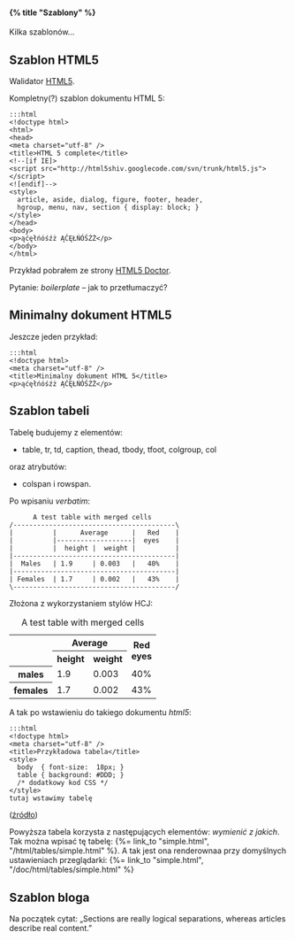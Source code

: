 #### {% title "Szablony" %}

Kilka szablonów…

## Szablon HTML5

Walidator [HTML5](http://validator.whatwg.org/).

Kompletny(?) szablon dokumentu HTML 5:

    :::html
    <!doctype html>
    <html>
    <head>
    <meta charset="utf-8" />
    <title>HTML 5 complete</title>
    <!--[if IE]>
    <script src="http://html5shiv.googlecode.com/svn/trunk/html5.js"></script>
    <![endif]-->
    <style>
      article, aside, dialog, figure, footer, header,
      hgroup, menu, nav, section { display: block; }
    </style>
    </head>
    <body>
    <p>ąćęłńóśźż ĄĆĘŁŃÓŚŹŻ</p>
    </body>
    </html>

Przykład pobrałem ze strony
[HTML5 Doctor](http://html5doctor.com/html-5-boilerplates/).

Pytanie: *boilerplate* – jak to przetłumaczyć?


## Minimalny dokument HTML5

Jeszcze jeden przykład:

    :::html
    <!doctype html>
    <meta charset="utf-8" />
    <title>Minimalny dokument HTML 5</title>
    <p>ąćęłńóśźż ĄĆĘŁŃÓŚŹŻ</p>


## Szablon tabeli

Tabelę budujemy z elementów:

* table, tr, td, caption, thead, tbody, tfoot, colgroup, col

oraz atrybutów:

* colspan i rowspan.

Po wpisaniu *verbatim*:

          A test table with merged cells
    /-----------------------------------------\
    |          |      Average      |   Red    |
    |          |-------------------|  eyes    |
    |          |  height |  weight |          |
    |-----------------------------------------|
    |  Males   | 1.9     | 0.003   |   40%    |
    |-----------------------------------------|
    | Females  | 1.7     | 0.002   |   43%    |
    \-----------------------------------------/

Złożona z wykorzystaniem stylów HCJ:

<table summary="This table gives some statistics about fruit
                flies: average height and weight, and percentage
                with red eyes (for both males and females).">
<caption>A test table with merged cells</caption>
<tr><th rowspan="2"><th colspan="2">Average<th rowspan="2">Red<br>eyes
<tr><th>height      <th>weight
<tr><th>males       <td>1.9<td>0.003<td>40%
<tr><th>females     <td>1.7<td>0.002<td>43%
</table>

A tak po wstawieniu do takiego dokumentu *html5*:

    :::html
    <!doctype html>
    <meta charset="utf-8" />
    <title>Przykładowa tabela</title>
    <style>
      body  { font-size:  18px; }
      table { background: #DDD; }
      /* dodatkowy kod CSS */
    </style>
    tutaj wstawimy tabelę

([źródło](http://www.w3.org/TR/html401/struct/tables.html#h-11.1))

Powyższa tabela korzysta z następujących elementów: *wymienić z jakich*.
Tak można wpisać tę tabelę:
{%= link_to "simple.html", "/html/tables/simple.html" %}.
A tak jest ona renderownaa przy domyślnych ustawieniach przeglądarki:
{%= link_to "simple.html", "/doc/html/tables/simple.html" %}


## Szablon bloga

Na początek cytat: „Sections are really logical separations, whereas
articles describe real content.”

